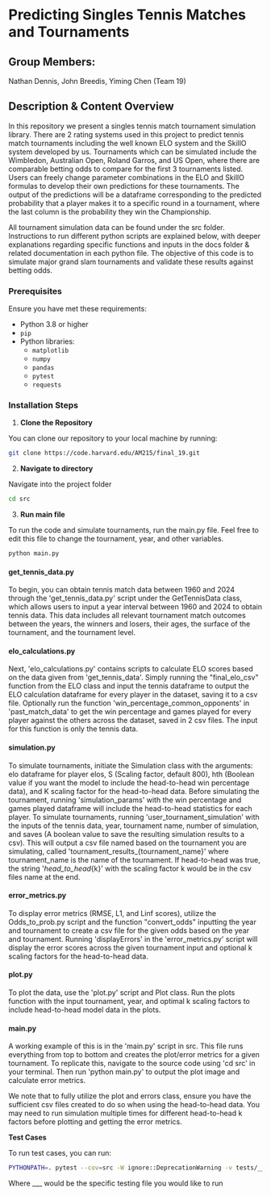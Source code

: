 # Predicting Singles Tennis Matches and Tournaments

## Group Members:
Nathan Dennis, John Breedis, Yiming Chen (Team 19)

## Description & Content Overview

In this repository we present a singles tennis match tournament simulation library. There are 2 rating systems used in this project to predict tennis match tournaments including the well known ELO system and the SkillO system developed by us. Tournaments which can be simulated include the Wimbledon, Australian Open, Roland Garros, and US Open, where there are comparable betting odds to compare for the first 3 tournaments listed. Users can freely change parameter combinations in the ELO and SkillO formulas to develop their own predictions for these tournaments. The output of the predictions will be a dataframe corresponding to the predicted probability that a player makes it to a specific round in a tournament, where the last column is the probability they win the Championship.

All tournament simulation data can be found under the src folder. Instructions to run different python scripts are explained below, with deeper explanations regarding specific functions and inputs in the docs folder & related documentation in each python file. The objective of this code is to  simulate major grand slam tournaments and validate these results against betting odds.

### Prerequisites

Ensure you have met these requirements:

- Python 3.8 or higher
- `pip`
- Python libraries:
  - `matplotlib`
  - `numpy`
  - `pandas`
  - `pytest`
  - `requests`
  
### Installation Steps

1. **Clone the Repository**

You can clone our repository to your local machine by running:

```bash
git clone https://code.harvard.edu/AM215/final_19.git
```

2. **Navigate to directory**

Navigate into the project folder

```bash
cd src
```

3. **Run main file**

To run the code and simulate tournaments, run the main.py file. Feel free to edit this file to change the tournament, year, and other variables.

```bash
python main.py
```

#### get_tennis_data.py

To begin, you can obtain tennis match data between 1960 and 2024 through the 'get_tennis_data.py' script under the GetTennisData class, which allows users to input a year interval between 1960 and 2024 to obtain tennis data. This data includes all relevant tournament match outcomes between the years, the winners and losers, their ages, the surface of the tournament, and the tournament level.

#### elo_calculations.py

Next, 'elo_calculations.py' contains scripts to calculate ELO scores based on the data given from 'get_tennis_data'. Simply running the "final_elo_csv" function from the ELO class and input the tennis dataframe to output the ELO calculation dataframe for every player in the dataset, saving it to a csv file. Optionally run the function 'win_percentage_common_opponents' in 'past_match_data' to get the win percentage and games played for every player against the others across the dataset, saved in 2 csv files. The input for this function is only the tennis data.

#### simulation.py

To simulate tournaments, initiate the Simulation class with the arguments: elo dataframe for player elos, S (Scaling factor, default 800), hth (Boolean value if you want the model to include the head-to-head win percentage data), and K scaling factor for the head-to-head data. Before simulating the tournament, running 'simulation_params' with the win percentage and games played dataframe will include the head-to-head statistics for each player. To simulate tournaments, running 'user_tournament_simulation' with the inputs of the tennis data, year, tournament name, number of simulation, and saves (A boolean value to save the resulting simulation results to a csv). This will output a csv file named based on the tournament you are simulating, called  'tournament_results_{tournament_name}' where tournament_name is the name of the tournament. If head-to-head was true, the string '_head_to_head_{k}' with the scaling factor k would be in the csv files name at the end.

#### error_metrics.py

To display error metrics (RMSE, L1, and Linf scores), utilize the Odds_to_prob.py script and the function "convert_odds" inputting the year and tournament to create a csv file for the given odds based on the year and tournament. Running 'displayErrors' in the 'error_metrics.py' script will display the error scores across the given tournament input and optional k scaling factors for the head-to-head data. 

#### plot.py

To plot the data, use the 'plot.py' script and Plot class. Run the plots function with the input tournament, year, and optimal k scaling factors to include head-to-head model data in the plots.

#### main.py

A working example of this is in the 'main.py' script in src. This file runs everything from top to bottom and creates the plot/error metrics for a given tournament. To replicate this, navigate to the source code using 'cd src' in your terminal. Then run 'python main.py' to output the plot image and calculate error metrics.

We note that to fully utilize the plot and errors class, ensure you have the sufficient csv files created to do so when using the head-to-head data. You may need to run simulation multiple times for different head-to-head k factors before plotting and getting the error metrics.

**Test Cases**

To run test cases, you can run: 

```bash
PYTHONPATH=. pytest --cov=src -W ignore::DeprecationWarning -v tests/___.py
```

Where ___ would be the specific testing file you would like to run

